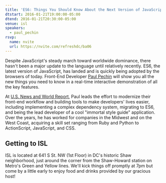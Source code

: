 ```yaml
---
title: 'ES6: Things You Should Know About the Next Version of JavaScript'
dtstart: 2016-01-21T19:00:00-05:00
dtend: 2016-01-21T20:30:00-05:00
venue: isl
speakers:
  - paul_pechin
rsvp:
  name: nvite
  url: https://nvite.com/refreshdc/ba06
---
```


Despite JavaScript's steady march toward worldwide dominance, there hasn't been a major update to the language until relatively recently. ES6, the latest version of JavaScript, has landed and is quickly being adopted by the browsers of today. Front-End Developer [Paul Pechin](https://twitter.com/thepechinator) will show you all the new things you need to know in a real-time interactive demonstration of all the key features.

At [U.S. News and World Report](http://www.usnews.com), Paul leads the effort to modernize their front-end workflow and building tools to make developers' lives easier, including implementing a complex dependency system, migrating to ES6, and being the lead developer of a cool "immortal style guide" application. Over the years, he has worked for companies in the Midwest and on the West Coast, acquiring a skill set ranging from Ruby and Python to ActionScript, JavaScript, and CSS.

## Getting to ISL

ISL is located at 641 S St. NW (1st Floor) in DC's historic Shaw neighborhood, just around the corner from the Shaw-Howard station on Metro's Green and Yellow lines. We'll kick things off promptly at 7pm but come by a little early to enjoy food and drinks provided by our gracious host!
